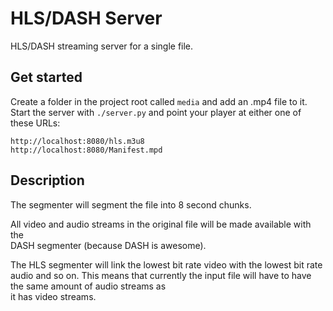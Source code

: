 # HLS/DASH Server

HLS/DASH streaming server for a single file.

## Get started

Create a folder in the project root called `media` and add an .mp4 file to it.  
Start the server with `./server.py` and point your player at either one of these URLs:  

`http://localhost:8080/hls.m3u8`  
`http://localhost:8080/Manifest.mpd`  

## Description

The segmenter will segment the file into 8 second chunks.  

All video and audio streams in the original file will be made available with the  
DASH segmenter (because DASH is awesome).  

The HLS segmenter will link the lowest bit rate video with the lowest bit rate audio and so on.
This means that currently the input file will have to have the same amount of audio streams as  
it has video streams.
